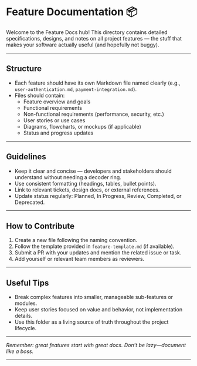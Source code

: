 <!--
START OF feat/README.md

Purpose:
To provide an overview of feature documentation, standards, and guidelines for consistent feature tracking and development.

Update Frequency:
Update whenever new features are added or existing feature documentation is updated.

Location: docs/feat/README.md
-->

# Feature Documentation 📦

Welcome to the Feature Docs hub! This directory contains detailed specifications, designs, and notes on all project features — the stuff that makes your software actually useful (and hopefully not buggy).

---

## Structure

- Each feature should have its own Markdown file named clearly (e.g., `user-authentication.md`, `payment-integration.md`).
- Files should contain:
  - Feature overview and goals
  - Functional requirements
  - Non-functional requirements (performance, security, etc.)
  - User stories or use cases
  - Diagrams, flowcharts, or mockups (if applicable)
  - Status and progress updates

---

## Guidelines

- Keep it clear and concise — developers and stakeholders should understand without needing a decoder ring.  
- Use consistent formatting (headings, tables, bullet points).  
- Link to relevant tickets, design docs, or external references.  
- Update status regularly: Planned, In Progress, Review, Completed, or Deprecated.

---

## How to Contribute

1. Create a new file following the naming convention.  
2. Follow the template provided in `feature-template.md` (if available).  
3. Submit a PR with your updates and mention the related issue or task.  
4. Add yourself or relevant team members as reviewers.

---

## Useful Tips

- Break complex features into smaller, manageable sub-features or modules.  
- Keep user stories focused on value and behavior, not implementation details.  
- Use this folder as a living source of truth throughout the project lifecycle.

---

*Remember: great features start with great docs. Don’t be lazy—document like a boss.*

---

<!-- END OF feat/README.md -->
